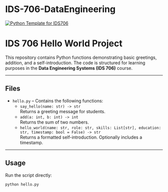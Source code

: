 # IDS-706-DataEngineering

[![Python Template for IDS706](https://github.com/Kedar-V/IDS-706-DataEngineering/actions/workflows/main.yml/badge.svg)](https://github.com/Kedar-V/IDS-706-DataEngineering/actions/workflows/main.yml)

# IDS 706 Hello World Project

This repository contains Python functions demonstrating basic greetings, addition, and a self-introduction. The code is structured for learning purposes in the **Data Engineering Systems (IDS 706)** course.

---

## Files

- `hello.py` – Contains the following functions:
  - `say_hello(name: str) -> str`  
    Returns a greeting message for students.
  - `add(a: int, b: int) -> int`  
    Returns the sum of two numbers.
  - `hello_world(name: str, role: str, skills: List[str], education: str, timestamp: bool = False) -> str`  
    Returns a formatted self-introduction. Optionally includes a timestamp.

---

## Usage

Run the script directly:

```bash
python hello.py
